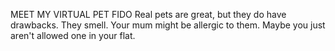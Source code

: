 MEET MY VIRTUAL PET FIDO
Real pets are great, but they do have drawbacks. They smell. Your mum might be allergic to them. Maybe you just aren't allowed one in your flat.